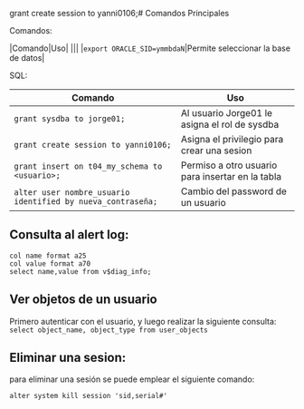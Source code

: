 grant create session to yanni0106;# Comandos Principales

Comandos: 

|Comando|Uso|
|||
|`export ORACLE_SID=ymmbdaN`|Permite seleccionar la base de datos|

SQL:

|Comando|Uso|
|--|--|
|`grant sysdba to jorge01;`|Al usuario Jorge01 le asigna el rol de sysdba|
|`grant create session to yanni0106;`|Asigna el privilegio para crear una sesion|
|`grant insert on t04_my_schema to <usuario>;`|Permiso a otro usuario para insertar en la tabla|
|`alter user nombre_usuario identified by nueva_contraseña;`|Cambio del password de un usuario|


## Consulta al alert log:

```
col name format a25
col value format a70
select name,value from v$diag_info;
```


## Ver objetos de un usuario

Primero autenticar con el usuario, y luego realizar la siguiente consulta:
`select object_name, object_type from user_objects`

## Eliminar una sesion:

para eliminar una sesión se puede emplear el siguiente comando:

`alter system kill session 'sid,serial#'`